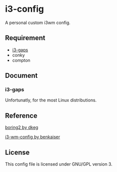 # i3-config
A personal custom i3wm config. 

## Requirement

* [i3-gaps](https://github.com/Airblader/i3)
* conky
* compton

## Document

### i3-gaps
Unfortunatly, for the most Linux distributions.

## Reference
[boring2 by dkeg](http://dotshare.it/dots/588/)

[i3-wm-config by benkaiser](https://github.com/benkaiser/i3-wm-config)

## License
This config file is licensed under GNU/GPL version 3.